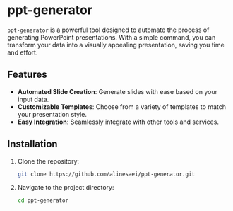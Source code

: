 # ppt-generator

`ppt-generator` is a powerful tool designed to automate the process of generating PowerPoint presentations. With a simple command, you can transform your data into a visually appealing presentation, saving you time and effort.

## Features

- **Automated Slide Creation**: Generate slides with ease based on your input data.
- **Customizable Templates**: Choose from a variety of templates to match your presentation style.
- **Easy Integration**: Seamlessly integrate with other tools and services.

## Installation

1. Clone the repository:
   ```bash
   git clone https://github.com/alinesaei/ppt-generator.git

2. Navigate to the project directory:
   ```bash
   cd ppt-generator


